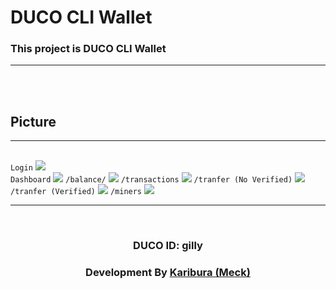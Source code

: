 # DUCO CLI Wallet

<h3>This project is DUCO CLI Wallet</h3>
<hr><br>

 
  <br>
<h2>Picture</h2><hr><br>
<code>Login</code>
<img src="https://scontent.fbkk6-2.fna.fbcdn.net/v/t1.15752-9/240907618_827549661290507_4438466845719636936_n.png?_nc_cat=103&ccb=1-5&_nc_sid=ae9488&_nc_ohc=Kljyv9gyPjcAX9BwRU_&tn=6hU7arYck_OOlEOT&_nc_ht=scontent.fbkk6-2.fna&oh=61c3420c1c954a4c800fac5fc2fa2f9f&oe=615B784F"><br>
<code>Dashboard</code>
<img src="https://scontent.fbkk6-1.fna.fbcdn.net/v/t1.15752-9/240877776_581854286302716_7335641191473902121_n.png?_nc_cat=108&ccb=1-5&_nc_sid=ae9488&_nc_ohc=6UzM_53WPdcAX-Tu1_n&tn=6hU7arYck_OOlEOT&_nc_ht=scontent.fbkk6-1.fna&oh=0b24d2c0568e7dd251057fe747dc9d82&oe=615D9B0D">
<code>/balance/</code>
<img src="https://scontent.fbkk6-1.fna.fbcdn.net/v/t1.15752-9/240602034_214487390703573_6132828602367124828_n.png?_nc_cat=105&ccb=1-5&_nc_sid=ae9488&_nc_ohc=wBkiyLxc3woAX9wWnrm&_nc_ht=scontent.fbkk6-1.fna&oh=26d7323ec12c7d2696e7c5abe70ad43f&oe=615C6CF9">
  <code>/transactions</code>
<img src="https://scontent.fbkk6-1.fna.fbcdn.net/v/t1.15752-9/241265403_1056561038421229_5366197623921441088_n.png?_nc_cat=110&ccb=1-5&_nc_sid=ae9488&_nc_ohc=XdCYghvG5RQAX8GGDp3&_nc_ht=scontent.fbkk6-1.fna&oh=ca0ac6cf87594661e7ec23893f328efb&oe=615C809D">
  <code>/tranfer (No Verified)</code>
  <img src="https://scontent.fbkk6-2.fna.fbcdn.net/v/t1.15752-9/240771777_546258463258442_6435368962528198886_n.png?_nc_cat=107&ccb=1-5&_nc_sid=ae9488&_nc_ohc=tzf36HO78QgAX9kSxxX&tn=6hU7arYck_OOlEOT&_nc_ht=scontent.fbkk6-2.fna&oh=d0960c62589323a1acf4f66b68423c3a&oe=615B76B6">
  <code>/tranfer (Verified)</code>
 <img src="https://scontent.fbkk6-1.fna.fbcdn.net/v/t1.15752-9/240578696_1724755814386798_8279874893321469379_n.png?_nc_cat=105&ccb=1-5&_nc_sid=ae9488&_nc_ohc=7t2txwZf68cAX9jvUbO&_nc_ht=scontent.fbkk6-1.fna&oh=124b3111d435720666bf839135905428&oe=615D061F">
  <code>/miners</code>
 <img src="https://scontent.fbkk6-1.fna.fbcdn.net/v/t1.15752-9/240762461_1131287657401365_5543061372751871032_n.png?_nc_cat=102&ccb=1-5&_nc_sid=ae9488&_nc_ohc=ZdLwXTcFdsQAX8-MMHD&_nc_ht=scontent.fbkk6-1.fna&oh=8a8ef684af0b979753c0ee356c57497a&oe=615E1B5D">

  <hr><br>
<h3 align="center">DUCO ID: gilly </h3>  
<h3 align="center">Development By <a href="https://github.com/Karibura-Cyber">Karibura (Meck)</a></h3>
